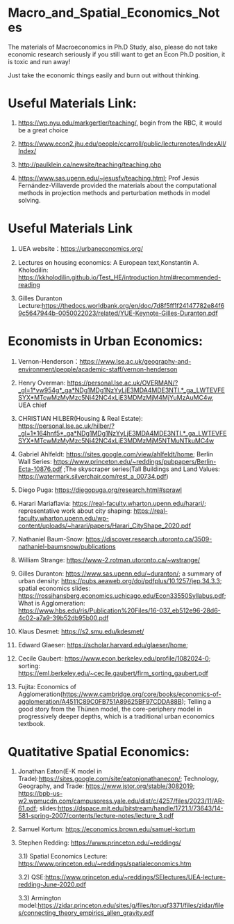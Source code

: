 # Macro_and_Spatial_Economics_Notes
The materials of Macroeconomics in Ph.D Study, also, please do not take economic research seriously if you still want to get an Econ Ph.D position, it is toxic and run away!

Just take the economic things easily and burn out without thinking.

# Useful Materials Link:

1) https://wp.nyu.edu/markgertler/teaching/, begin from the RBC, it would be a great choice

2) https://www.econ2.jhu.edu/people/ccarroll/public/lecturenotes/IndexAll/Index/

3) http://paulklein.ca/newsite/teaching/teaching.php

4) https://www.sas.upenn.edu/~jesusfv/teaching.html; Prof Jesús Fernández-Villaverde provided the materials about the computational methods in projection methods and perturbation methods in model solving.

# Useful Materials Link

1) UEA website：https://urbaneconomics.org/

2) Lectures on housing economics: A European text,Konstantin A. Kholodilin: https://kkholodilin.github.io/Test_HE/introduction.html#recommended-reading

3) Gilles Duranton Lecture:https://thedocs.worldbank.org/en/doc/7d8f5ff1f24147782e84f69c5647944b-0050022023/related/YUE-Keynote-Gilles-Duranton.pdf

# Economists in Urban Economics:

1) Vernon-Henderson：https://www.lse.ac.uk/geography-and-environment/people/academic-staff/vernon-henderson
   
2) Henry Overman: https://personal.lse.ac.uk/OVERMAN/?_gl=1*vw954g*_ga*NDg1MDg1NzYyLjE3MDA4MDE3NTI.*_ga_LWTEVFESYX*MTcwMzMyMzc5Ni42NC4xLjE3MDMzMjM4MjYuMzAuMC4w, UEA chief
   
3) CHRISTIAN HILBER(Housing & Real Estate): https://personal.lse.ac.uk/hilber/?_gl=1*164hnf5*_ga*NDg1MDg1NzYyLjE3MDA4MDE3NTI.*_ga_LWTEVFESYX*MTcwMzMyMzc5Ni42NC4xLjE3MDMzMjM5NTMuNTkuMC4w

4) Gabriel Ahlfeldt: https://sites.google.com/view/ahlfeldt/home; Berlin Wall Series: https://www.princeton.edu/~reddings/pubpapers/Berlin-Ecta-10876.pdf ;The skyscraper series(Tall Buildings and Land Values: https://watermark.silverchair.com/rest_a_00734.pdf)

5) Diego Puga: https://diegopuga.org/research.html#sprawl

6) Harari Mariaflavia: https://real-faculty.wharton.upenn.edu/harari/; representative work about city shaping: https://real-faculty.wharton.upenn.edu/wp-content/uploads/~harari/papers/Harari_CityShape_2020.pdf

7) Nathaniel Baum-Snow: https://discover.research.utoronto.ca/3509-nathaniel-baumsnow/publications

8) William Strange: https://www-2.rotman.utoronto.ca/~wstrange/

9) Gilles Duranton: https://www.sas.upenn.edu/~duranton/; a summary of urban density: https://pubs.aeaweb.org/doi/pdfplus/10.1257/jep.34.3.3; spatial economics slides: https://rossihansberg.economics.uchicago.edu/Econ33550Syllabus.pdf; What is Agglomeration: https://www.hbs.edu/ris/Publication%20Files/16-037_eb512e96-28d6-4c02-a7a9-39b52db95b00.pdf

10) Klaus Desmet: https://s2.smu.edu/kdesmet/

11) Edward Glaeser: https://scholar.harvard.edu/glaeser/home; 

12) Cecile Gaubert: https://www.econ.berkeley.edu/profile/1082024-0; sorting: https://eml.berkeley.edu/~cecile.gaubert/firm_sorting_gaubert.pdf

13) Fujita: Economics of Agglomeration(https://www.cambridge.org/core/books/economics-of-agglomeration/A4511C89C0FB751A89625BF97CDDA88B); Telling a good story from the Thünen model, the core-periphery model in progressively deeper depths, which is a traditional urban economics textbook.
    
# Quatitative Spatial Economics: 

1) Jonathan Eaton(E-K model in Trade):https://sites.google.com/site/eatonjonathanecon/; Technology, Geography, and Trade: https://www.jstor.org/stable/3082019; https://bpb-us-w2.wpmucdn.com/campuspress.yale.edu/dist/c/4257/files/2023/11/AR-61.pdf; slides:https://dspace.mit.edu/bitstream/handle/1721.1/73643/14-581-spring-2007/contents/lecture-notes/lecture_3.pdf

2) Samuel Kortum: https://economics.brown.edu/samuel-kortum

3) Stephen Redding: https://www.princeton.edu/~reddings/
   
   3.1) Spatial Economics Lecture: https://www.princeton.edu/~reddings/spatialeconomics.htm

   3.2) QSE:https://www.princeton.edu/~reddings/SElectures/UEA-lecture-redding-June-2020.pdf

   3.3) Armington model:https://zidar.princeton.edu/sites/g/files/toruqf3371/files/zidar/files/connecting_theory_empirics_allen_gravity.pdf
